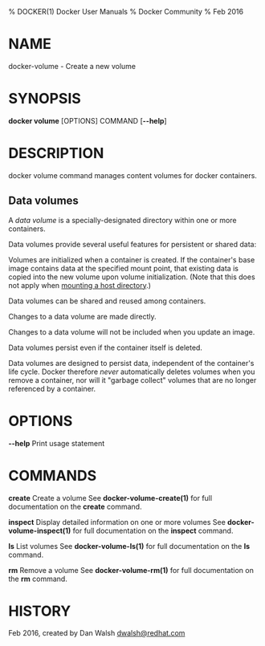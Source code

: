 % DOCKER(1) Docker User Manuals
% Docker Community
% Feb 2016
# NAME
docker-volume - Create a new volume

# SYNOPSIS
**docker volume** [OPTIONS] COMMAND
[**--help**]

# DESCRIPTION

docker volume command manages content volumes for docker containers.

## Data volumes

A *data volume* is a specially-designated directory within one or more
containers.

Data volumes provide several useful features for persistent or shared data:

Volumes are initialized when a container is created. If the container's
base image contains data at the specified mount point, that existing data is
copied into the new volume upon volume initialization. (Note that this does
not apply when [mounting a host directory](#mount-a-host-directory-as-a-data-volume).)

Data volumes can be shared and reused among containers.

Changes to a data volume are made directly.

Changes to a data volume will not be included when you update an image.

Data volumes persist even if the container itself is deleted.

Data volumes are designed to persist data, independent of the container's life
cycle. Docker therefore *never* automatically deletes volumes when you remove
a container, nor will it "garbage collect" volumes that are no longer
referenced by a container.

# OPTIONS
**--help**
  Print usage statement

# COMMANDS
**create**
  Create a volume
  See **docker-volume-create(1)** for full documentation on the **create** command.

**inspect**
  Display detailed information on one or more volumes
  See **docker-volume-inspect(1)** for full documentation on the **inspect** command.

**ls**
  List volumes
  See **docker-volume-ls(1)** for full documentation on the **ls** command.

**rm**
  Remove a volume
  See **docker-volume-rm(1)** for full documentation on the **rm** command.

# HISTORY
Feb 2016, created by Dan Walsh <dwalsh@redhat.com>
